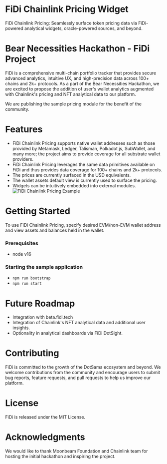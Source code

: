 # FiDi Chainlink Pricing Widget
FiDi Chainlink Pricing: Seamlessly surface token pricing data via FiDi-powered analytical widgets, oracle-powered sources, and beyond.

# Bear Necessities Hackathon - FiDi Project
FiDi is a comprehensive multi-chain portfolio tracker that provides secure advanced analytics, intuitive UX, and high-precision data across 100+ chains and 2k+ protocols. As a part of the Bear Necessities Hackathon, we are excited to propose the addition of user's wallet analytics augmented with Chainlink's pricing and NFT analytical data to our platform.

We are publishing the sample pricing module for the benefit of the community.


# Features
- FiDi Chainlink Pricing supports native wallet addresses such as those provided by Metamask, Ledger, Talisman, Polkadot js, SubWallet, and many more; the project aims to provide coverage for all substrate wallet providers. 
- FiDi Chainlink Pricing leverages the same data primitives available on FiDi and thus provides data coverage for 100+ chains and 2k+ protocols.
- The prices are currently surfaced in the USD equivalents.
- The wallet assets default view is currently used to surface the pricing.
- Widgets can be intuitively embedded into external modules.
![FiDi Chainlink Pricing Example](https://storage.googleapis.com/fidi-tech-static1/mb/FiDi%20Chainlink%20Pricing%20Example.png)


# Getting Started
To use FiDi Chainlink Pricing, specify desired EVM/non-EVM wallet address and view assets and balances held in the wallet. 


### Prerequisites
- node v16

### Starting the sample application
- `npm run bootstrap`
- `npm run start`


# Future Roadmap
- Integration with beta.fidi.tech
- Integration of Chainlink's NFT analytical data and additional user insights.
- Optionality in analytical dashboards via FiDi DotSight.


# Contributing
FiDi is committed to the growth of the DotSama ecosystem and beyond. We welcome contributions from the community and encourage users to submit bug reports, feature requests, and pull requests to help us improve our platform.

# License
FiDi is released under the MIT License.

# Acknowledgments
We would like to thank Moonbeam Foundation and Chainlink team for hosting the initial hackathon and inspiring the project.